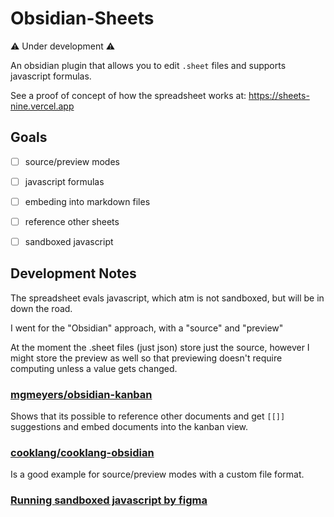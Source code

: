 # Obsidian-Sheets

⚠️ Under development ⚠️

An obsidian plugin that allows you to edit `.sheet` files and supports javascript formulas. 

See a proof of concept of how the spreadsheet works at: https://sheets-nine.vercel.app

## Goals

- [ ] source/preview modes
- [ ] javascript formulas
- [ ] embeding into markdown files
- [ ] reference other sheets
- [ ] sandboxed javascript


## Development Notes

The spreadsheet evals javascript, which atm is not sandboxed, but will be in down the road.

I went for the "Obsidian" approach, with a "source" and "preview"

At the moment the .sheet files (just json) store just the source, however I might store the preview as well so that previewing doesn't require computing unless a value gets changed. 

### [mgmeyers/obsidian-kanban](https://github.com/mgmeyers/obsidian-kanban)
Shows that its possible to reference other documents and get `[[]]` suggestions and embed documents into the kanban view.

### [cooklang/cooklang-obsidian](https://github.com/cooklang/cooklang-obsidian)
Is a good example for source/preview modes with a custom file format.

### [Running sandboxed javascript by figma](https://www.figma.com/blog/how-we-built-the-figma-plugin-system/)
